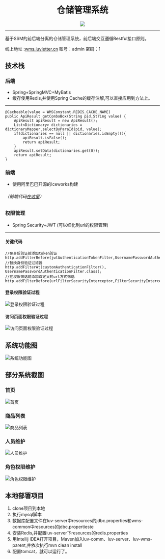 
<h1 align="center">仓储管理系统</h1>
<p align="center">
  <a href="https://github.com/alibaba/ice"><img src="https://img.shields.io/badge/developing%20with-ICE-2077ff.svg"></a>
</p>

---
基于SSM的前后端分离的仓储管理系统，前后端交互遵循Restful接口原则。

线上地址 :[wms.luvletter.cn](http://wms.luvletter.cn/) 账号：admin 密码：1
## 技术栈
### 后端
* Spring+SpringMVC+MyBatis
* 缓存使用Redis,并使用Spring Cache的缓存注解,可以直接应用到方法上。
---
    @Cacheable(value = WMSConstant.REDIS_CACHE_NAME)
    public ApiResult getComboBox(String pid,String value) {
        ApiResult apiResult = new ApiResult();
        List<Dictionary> dictionaries = dictionaryMapper.selectByParaId(pid, value);
        if(dictionaries == null || dictionaries.isEmpty()){
            apiResult.isFalse();
            return apiResult;
        }
        apiResult.setData(dictionaries.get(0));
        return apiResult;
    }
### 前端  
* 使用阿里巴巴开源的Iceworks构建
###### （前端代码[在这里](https://github.com/J2ephyr/LUVWMS_React)）
### 权限管理
* Spring Security+JWT (可以细化到url的权限管理)
---
#### 关键代码
    //在身份验证前添加token验证
    http.addFilterBefore(jwtAuthenticationTokenFilter,UsernamePasswordAuthenticationFilter.class);
    //替换身份验证过滤器
    http.addFilterAt(customAuthenticationFilter(), UsernamePasswordAuthenticationFilter.class);
    //在权限筛选前添加自定义的url方式筛选
    http.addFilterBefore(urlFilterSecurityInterceptor,FilterSecurityInterceptor.class);
#### 登录权限验证过程
![登录权限验证过程](https://raw.githubusercontent.com/J2ephyr/LUVWMS/master/pic/wms_login_process.bmp)
#### 访问页面权限验证过程
![访问页面权限验证过程](https://raw.githubusercontent.com/J2ephyr/LUVWMS/master/pic/browing_process.bmp)
## 系统功能图
![系统功能图](http://cdn.luvletter.cn/wms%E5%8A%9F%E8%83%BD%E5%9B%BE1.png)
## 部分系统截图
### 首页
![首页](http://cdn.luvletter.cn/%E9%A6%96%E9%A1%B5.jpg)
### 商品列表
![商品列表](http://cdn.luvletter.cn/%E5%95%86%E5%93%81%E5%88%97%E8%A1%A8.jpg)
### 人员维护
![人员维护](http://cdn.luvletter.cn/%E4%BA%BA%E5%91%98%E7%BB%B4%E6%8A%A4.jpg)
### 角色权限维护
![角色权限维护](http://cdn.luvletter.cn/%E8%A7%92%E8%89%B2%E6%9D%83%E9%99%90%E7%BB%B4%E6%8A%A4.jpg)
## 本地部署项目
1. clone项目到本地
2. 执行mysql脚本
3. 数据库配置文件在luv-server中resources的jdbc.properties和wms-common中resources的jdbc.propertieste
4. 安装Redis,并配置luv-server下resources的redis.properties
4. 用Intellij IDEA打开项目，Maven加入luv-comm、luv-server、luv-wms-parent,并依次执行mvn clean install
5. 配置tomcat，就可以运行了。



